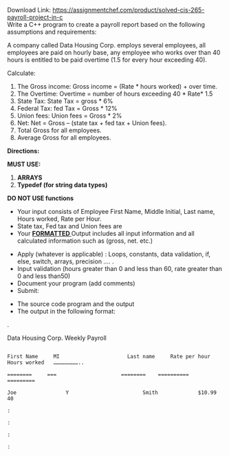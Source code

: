 Download Link: https://assignmentchef.com/product/solved-cis-265-payroll-project-in-c
<br>
Write a C++ program to create a payroll report based on the following assumptions and requirements:

A company called Data Housing Corp. employs several employees, all employees are paid on hourly base, any employee who works over than 40 hours is entitled to be paid overtime (1.5 for every hour exceeding 40).




Calculate:

<ol>

 <li>The Gross income: Gross income = (Rate * hours worked) + over time.</li>

 <li>The Overtime: Overtime = number of hours exceeding 40 * Rate* 1.5</li>

 <li>State Tax:         State Tax = gross * 6%</li>

 <li>Federal Tax:    fed Tax = Gross * 12%</li>

 <li>Union fees:    Union fees = Gross * 2%</li>

 <li>Net:              Net = Gross – (state tax + fed tax + Union fees).</li>

 <li>Total Gross for all employees.</li>

 <li>Average Gross for all employees.</li>

</ol>




<strong>Directions:      </strong>

<strong> </strong>

<strong>MUST USE:</strong>

<ol>

 <li><strong>ARRAYS</strong></li>

 <li><strong>Typedef (for string data types)</strong></li>

</ol>

<strong> </strong>

<strong>DO NOT USE functions</strong>

<strong>            </strong>

<ul>

 <li>Your input consists of Employee First Name, Middle Initial, Last name, Hours worked, Rate per Hour.</li>

 <li>State tax, Fed tax and Union fees are</li>

 <li>Your <strong><u>FORMATTED </u></strong>Output includes all input information and all calculated information such as (gross, net. etc.)</li>

</ul>

<ul>

 <li>Apply (whatever is applicable) : Loops,  constants, data validation, if, else, switch, arrays, precision  …. .</li>

 <li>Input validation (hours greater than 0 and less than 60, rate greater than 0 and less than50)</li>

 <li>Document your program (add comments)</li>

 <li>Submit:</li>

</ul>

<ul>

 <li>The source code program and the output</li>

 <li>The output in the following format:</li>

</ul>

.

Data Housing Corp. Weekly Payroll

~~~~~~~~~~~~~~~~~~~~~~~~~~~

First Name     MI                      Last name     Rate per hour      Hours worked   ……………………..

========     ===                     ========    ==========       =========

Joe                Y                        Smith             $10.99                  40

:

:

:

:








